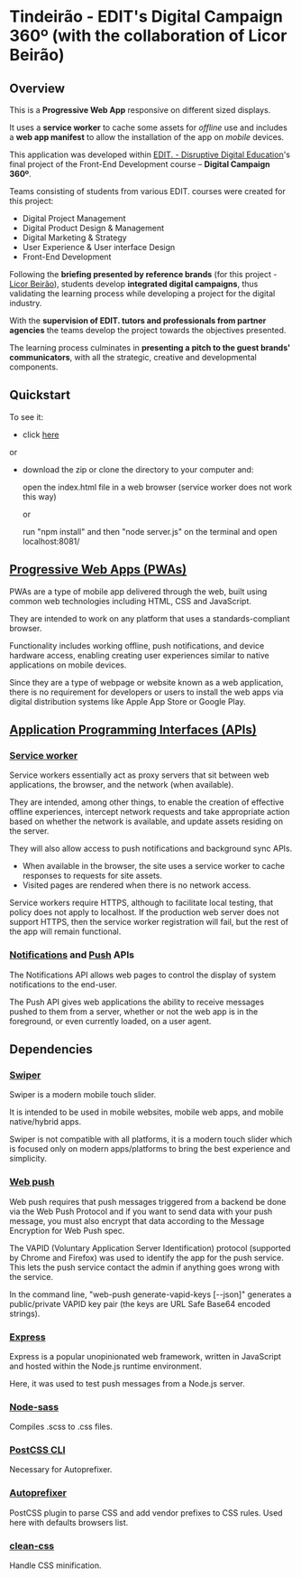 # Tindeirão - EDIT's Digital Campaign 360º (with the collaboration of Licor Beirão)

## Overview

This is a **Progressive Web App** responsive on different sized displays.

It uses a **service worker** to cache some assets for _offline_ use and includes a **web app manifest** to allow the installation of the app on _mobile_ devices.

This application was developed within [EDIT. - Disruptive Digital Education](https://edit.com.pt/)'s final project of the Front-End Development course – **Digital Campaign 360º**.

Teams consisting of students from various EDIT. courses were created for this project:

- Digital Project Management
- Digital Product Design & Management
- Digital Marketing & Strategy
- User Experience & User interface Design
- Front-End Development

Following the **briefing presented by reference brands** (for this project - [Licor Beirão](https://www.licorbeirao.com/)), students develop **integrated digital campaigns**, thus validating the learning process while developing a project for the digital industry.

With the **supervision of EDIT. tutors and professionals from partner agencies** the teams develop the project towards the objectives presented.

The learning process culminates in **presenting a pitch to the guest brands' communicators**, with all the strategic, creative and developmental components.

## Quickstart

To see it:

- click [here](https://patriciarrsilva.github.io/tindeirao/)

or

- download the zip or clone the directory to your computer and:

  open the index.html file in a web browser (service worker does not work this way)

  or

  run "npm install" and then "node server.js" on the terminal and open localhost:8081/

## [Progressive Web Apps (PWAs)](https://en.wikipedia.org/wiki/Progressive_web_applications)

PWAs are a type of mobile app delivered through the web, built using common web technologies including HTML, CSS and JavaScript.

They are intended to work on any platform that uses a standards-compliant browser.

Functionality includes working offline, push notifications, and device hardware access, enabling creating user experiences similar to native applications on mobile devices.

Since they are a type of webpage or website known as a web application, there is no requirement for developers or users to install the web apps via digital distribution systems like Apple App Store or Google Play.

## [Application Programming Interfaces (APIs)](https://en.wikipedia.org/wiki/Web_API)

### [Service worker](https://developer.mozilla.org/en-US/docs/Web/API/Service_Worker_API)

Service workers essentially act as proxy servers that sit between web applications, the browser, and the network (when available).

They are intended, among other things, to enable the creation of effective offline experiences, intercept network requests and take appropriate action based on whether the network is available, and update assets residing on the server.

They will also allow access to push notifications and background sync APIs.

- When available in the browser, the site uses a service worker to cache responses to requests for site assets.
- Visited pages are rendered when there is no network access.

Service workers require HTTPS, although to facilitate local testing, that policy does not apply to localhost. If the production web server does not support HTTPS, then the service worker registration will fail, but the rest of the app will remain functional.

### [Notifications](https://developer.mozilla.org/en-US/docs/Web/API/Notifications_API) and [Push](https://developer.mozilla.org/en-US/docs/Web/API/Push_API) APIs

The Notifications API allows web pages to control the display of system notifications to the end-user.

The Push API gives web applications the ability to receive messages pushed to them from a server, whether or not the web app is in the foreground, or even currently loaded, on a user agent.

## Dependencies

### [Swiper](https://idangero.us/swiper/)

Swiper is a modern mobile touch slider.

It is intended to be used in mobile websites, mobile web apps, and mobile native/hybrid apps.

Swiper is not compatible with all platforms, it is a modern touch slider which is focused only on modern apps/platforms to bring the best experience and simplicity.

### [Web push](https://github.com/web-push-libs/web-push)

Web push requires that push messages triggered from a backend be done via the Web Push Protocol and if you want to send data with your push message, you must also encrypt that data according to the Message Encryption for Web Push spec.

The VAPID (Voluntary Application Server Identification) protocol (supported by Chrome and Firefox) was used to identify the app for the push service. This lets the push service contact the admin if anything goes wrong with the service.

In the command line, "web-push generate-vapid-keys [--json]" generates a public/private VAPID key pair (the keys are URL Safe Base64 encoded strings).

### [Express](https://expressjs.com/)

Express is a popular unopinionated web framework, written in JavaScript and hosted within the Node.js runtime environment.

Here, it was used to test push messages from a Node.js server.

### [Node-sass](https://github.com/sass/node-sass)

Compiles .scss to .css files.

### [PostCSS CLI](https://github.com/postcss/postcss-cli)

Necessary for Autoprefixer.

### [Autoprefixer](https://github.com/postcss/autoprefixer)

PostCSS plugin to parse CSS and add vendor prefixes to CSS rules. Used here with defaults browsers list.

### [clean-css](https://github.com/jakubpawlowicz/clean-css-cli)

Handle CSS minification.
